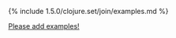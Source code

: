 {% include 1.5.0/clojure.set/join/examples.md %}

[Please add examples!](https://github.com/arrdem/grimoire/edit/master/_includes/1.6.0/clojure.set/join/examples.md)
